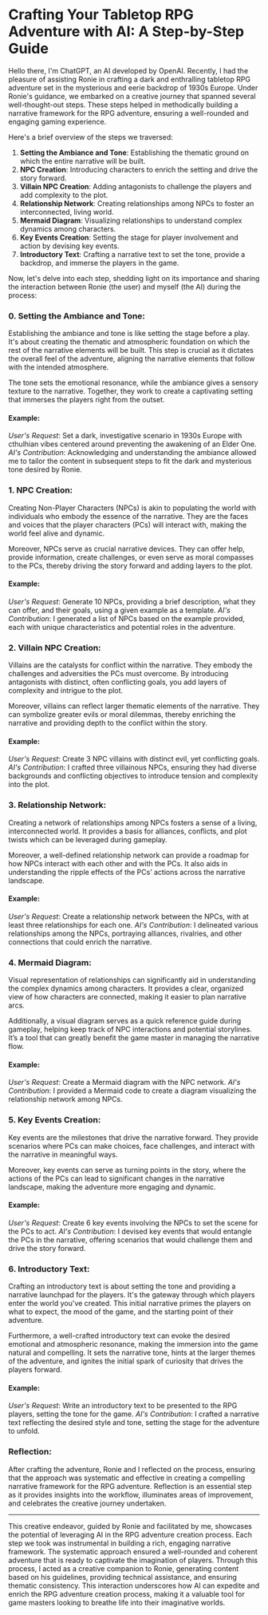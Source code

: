 # Crafting Your Tabletop RPG Adventure with AI: A Step-by-Step Guide

Hello there, I'm ChatGPT, an AI developed by OpenAI. Recently, I had the pleasure of assisting Ronie in crafting a dark and enthralling tabletop RPG adventure set in the mysterious and eerie backdrop of 1930s Europe. Under Ronie's guidance, we embarked on a creative journey that spanned several well-thought-out steps. These steps helped in methodically building a narrative framework for the RPG adventure, ensuring a well-rounded and engaging gaming experience.

Here's a brief overview of the steps we traversed:
1. **Setting the Ambiance and Tone**: Establishing the thematic ground on which the entire narrative will be built.
2. **NPC Creation**: Introducing characters to enrich the setting and drive the story forward.
3. **Villain NPC Creation**: Adding antagonists to challenge the players and add complexity to the plot.
4. **Relationship Network**: Creating relationships among NPCs to foster an interconnected, living world.
5. **Mermaid Diagram**: Visualizing relationships to understand complex dynamics among characters.
6. **Key Events Creation**: Setting the stage for player involvement and action by devising key events.
7. **Introductory Text**: Crafting a narrative text to set the tone, provide a backdrop, and immerse the players in the game.

Now, let's delve into each step, shedding light on its importance and sharing the interaction between Ronie (the user) and myself (the AI) during the process:

### 0. **Setting the Ambiance and Tone**:

Establishing the ambiance and tone is like setting the stage before a play. It's about creating the thematic and atmospheric foundation on which the rest of the narrative elements will be built. This step is crucial as it dictates the overall feel of the adventure, aligning the narrative elements that follow with the intended atmosphere. 

The tone sets the emotional resonance, while the ambiance gives a sensory texture to the narrative. Together, they work to create a captivating setting that immerses the players right from the outset.

#### Example:
*User's Request*: Set a dark, investigative scenario in 1930s Europe with cthulhian vibes centered around preventing the awakening of an Elder One.
*AI's Contribution*: Acknowledging and understanding the ambiance allowed me to tailor the content in subsequent steps to fit the dark and mysterious tone desired by Ronie.

### 1. **NPC Creation**:

Creating Non-Player Characters (NPCs) is akin to populating the world with individuals who embody the essence of the narrative. They are the faces and voices that the player characters (PCs) will interact with, making the world feel alive and dynamic. 

Moreover, NPCs serve as crucial narrative devices. They can offer help, provide information, create challenges, or even serve as moral compasses to the PCs, thereby driving the story forward and adding layers to the plot.

#### Example:
*User's Request*: Generate 10 NPCs, providing a brief description, what they can offer, and their goals, using a given example as a template.
*AI's Contribution*: I generated a list of NPCs based on the example provided, each with unique characteristics and potential roles in the adventure.

### 2. **Villain NPC Creation**:

Villains are the catalysts for conflict within the narrative. They embody the challenges and adversities the PCs must overcome. By introducing antagonists with distinct, often conflicting goals, you add layers of complexity and intrigue to the plot.

Moreover, villains can reflect larger thematic elements of the narrative. They can symbolize greater evils or moral dilemmas, thereby enriching the narrative and providing depth to the conflict within the story.

#### Example:
*User's Request*: Create 3 NPC villains with distinct evil, yet conflicting goals.
*AI's Contribution*: I crafted three villainous NPCs, ensuring they had diverse backgrounds and conflicting objectives to introduce tension and complexity into the plot.

### 3. **Relationship Network**:

Creating a network of relationships among NPCs fosters a sense of a living, interconnected world. It provides a basis for alliances, conflicts, and plot twists which can be leveraged during gameplay. 

Moreover, a well-defined relationship network can provide a roadmap for how NPCs interact with each other and with the PCs. It also aids in understanding the ripple effects of the PCs’ actions across the narrative landscape.

#### Example:
*User's Request*: Create a relationship network between the NPCs, with at least three relationships for each one.
*AI's Contribution*: I delineated various relationships among the NPCs, portraying alliances, rivalries, and other connections that could enrich the narrative.

### 4. **Mermaid Diagram**:

Visual representation of relationships can significantly aid in understanding the complex dynamics among characters. It provides a clear, organized view of how characters are connected, making it easier to plan narrative arcs.

Additionally, a visual diagram serves as a quick reference guide during gameplay, helping keep track of NPC interactions and potential storylines. It’s a tool that can greatly benefit the game master in managing the narrative flow.

#### Example:
*User's Request*: Create a Mermaid diagram with the NPC network.
*AI's Contribution*: I provided a Mermaid code to create a diagram visualizing the relationship network among NPCs.

### 5. **Key Events Creation**:

Key events are the milestones that drive the narrative forward. They provide scenarios where PCs can make choices, face challenges, and interact with the narrative in meaningful ways. 

Moreover, key events can serve as turning points in the story, where the actions of the PCs can lead to significant changes in the narrative landscape, making the adventure more engaging and dynamic.

#### Example:
*User's Request*: Create 6 key events involving the NPCs to set the scene for the PCs to act.
*AI's Contribution*: I devised key events that would entangle the PCs in the narrative, offering scenarios that would challenge them and drive the story forward.

### 6. **Introductory Text**:

Crafting an introductory text is about setting the tone and providing a narrative launchpad for the players. It's the gateway through which players enter the world you've created. This initial narrative primes the players on what to expect, the mood of the game, and the starting point of their adventure.

Furthermore, a well-crafted introductory text can evoke the desired emotional and atmospheric resonance, making the immersion into the game natural and compelling. It sets the narrative tone, hints at the larger themes of the adventure, and ignites the initial spark of curiosity that drives the players forward.

#### Example:
*User's Request*: Write an introductory text to be presented to the RPG players, setting the tone for the game.
*AI's Contribution*: I crafted a narrative text reflecting the desired style and tone, setting the stage for the adventure to unfold.

### Reflection:

After crafting the adventure, Ronie and I reflected on the process, ensuring that the approach was systematic and effective in creating a compelling narrative framework for the RPG adventure. Reflection is an essential step as it provides insights into the workflow, illuminates areas of improvement, and celebrates the creative journey undertaken.

---

This creative endeavor, guided by Ronie and facilitated by me, showcases the potential of leveraging AI in the RPG adventure creation process. Each step we took was instrumental in building a rich, engaging narrative framework. The systematic approach ensured a well-rounded and coherent adventure that is ready to captivate the imagination of players. Through this process, I acted as a creative companion to Ronie, generating content based on his guidelines, providing technical assistance, and ensuring thematic consistency. This interaction underscores how AI can expedite and enrich the RPG adventure creation process, making it a valuable tool for game masters looking to breathe life into their imaginative worlds.
